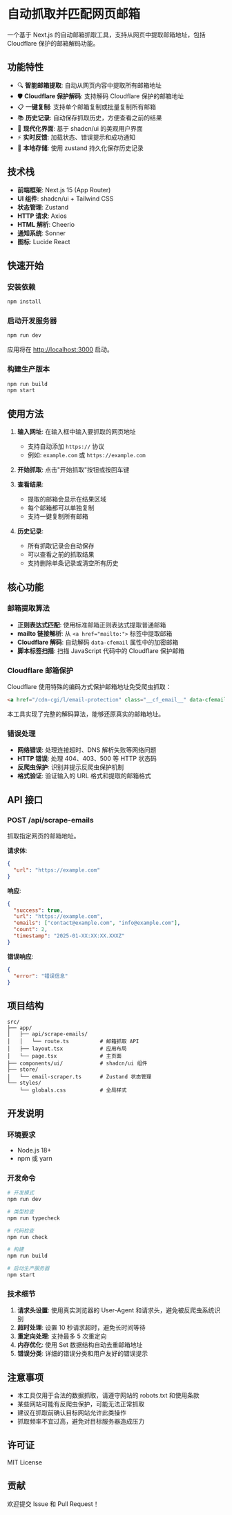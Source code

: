 # 自动抓取并匹配网页邮箱

一个基于 Next.js 的自动邮箱抓取工具，支持从网页中提取邮箱地址，包括 Cloudflare 保护的邮箱解码功能。

## 功能特性

- 🔍 **智能邮箱提取**: 自动从网页内容中提取所有邮箱地址
- 🛡️ **Cloudflare 保护解码**: 支持解码 Cloudflare 保护的邮箱地址
- 📋 **一键复制**: 支持单个邮箱复制或批量复制所有邮箱
- 📚 **历史记录**: 自动保存抓取历史，方便查看之前的结果
- 🎨 **现代化界面**: 基于 shadcn/ui 的美观用户界面
- ⚡ **实时反馈**: 加载状态、错误提示和成功通知
- 💾 **本地存储**: 使用 zustand 持久化保存历史记录

## 技术栈

- **前端框架**: Next.js 15 (App Router)
- **UI 组件**: shadcn/ui + Tailwind CSS
- **状态管理**: Zustand
- **HTTP 请求**: Axios
- **HTML 解析**: Cheerio
- **通知系统**: Sonner
- **图标**: Lucide React

## 快速开始

### 安装依赖

```bash
npm install
```

### 启动开发服务器

```bash
npm run dev
```

应用将在 [http://localhost:3000](http://localhost:3000) 启动。

### 构建生产版本

```bash
npm run build
npm start
```

## 使用方法

1. **输入网址**: 在输入框中输入要抓取的网页地址
   - 支持自动添加 `https://` 协议
   - 例如: `example.com` 或 `https://example.com`

2. **开始抓取**: 点击"开始抓取"按钮或按回车键

3. **查看结果**: 
   - 提取的邮箱会显示在结果区域
   - 每个邮箱都可以单独复制
   - 支持一键复制所有邮箱

4. **历史记录**: 
   - 所有抓取记录会自动保存
   - 可以查看之前的抓取结果
   - 支持删除单条记录或清空所有历史

## 核心功能

### 邮箱提取算法

- **正则表达式匹配**: 使用标准邮箱正则表达式提取普通邮箱
- **mailto 链接解析**: 从 `<a href="mailto:">` 标签中提取邮箱
- **Cloudflare 解码**: 自动解码 `data-cfemail` 属性中的加密邮箱
- **脚本标签扫描**: 扫描 JavaScript 代码中的 Cloudflare 保护邮箱

### Cloudflare 邮箱保护

Cloudflare 使用特殊的编码方式保护邮箱地址免受爬虫抓取：

```html
<a href="/cdn-cgi/l/email-protection" class="__cf_email__" data-cfemail="encoded_string">[email protected]</a>
```

本工具实现了完整的解码算法，能够还原真实的邮箱地址。

### 错误处理

- **网络错误**: 处理连接超时、DNS 解析失败等网络问题
- **HTTP 错误**: 处理 404、403、500 等 HTTP 状态码
- **反爬虫保护**: 识别并提示反爬虫保护机制
- **格式验证**: 验证输入的 URL 格式和提取的邮箱格式

## API 接口

### POST /api/scrape-emails

抓取指定网页的邮箱地址。

**请求体**:
```json
{
  "url": "https://example.com"
}
```

**响应**:
```json
{
  "success": true,
  "url": "https://example.com",
  "emails": ["contact@example.com", "info@example.com"],
  "count": 2,
  "timestamp": "2025-01-XX:XX:XX.XXXZ"
}
```

**错误响应**:
```json
{
  "error": "错误信息"
}
```

## 项目结构

```
src/
├── app/
│   ├── api/scrape-emails/
│   │   └── route.ts          # 邮箱抓取 API
│   ├── layout.tsx            # 应用布局
│   └── page.tsx              # 主页面
├── components/ui/            # shadcn/ui 组件
├── store/
│   └── email-scraper.ts      # Zustand 状态管理
└── styles/
    └── globals.css           # 全局样式
```

## 开发说明

### 环境要求

- Node.js 18+
- npm 或 yarn

### 开发命令

```bash
# 开发模式
npm run dev

# 类型检查
npm run typecheck

# 代码检查
npm run check

# 构建
npm run build

# 启动生产服务器
npm start
```

### 技术细节

1. **请求头设置**: 使用真实浏览器的 User-Agent 和请求头，避免被反爬虫系统识别
2. **超时处理**: 设置 10 秒请求超时，避免长时间等待
3. **重定向处理**: 支持最多 5 次重定向
4. **内存优化**: 使用 Set 数据结构自动去重邮箱地址
5. **错误分类**: 详细的错误分类和用户友好的错误提示

## 注意事项

- 本工具仅用于合法的数据抓取，请遵守网站的 robots.txt 和使用条款
- 某些网站可能有反爬虫保护，可能无法正常抓取
- 建议在抓取前确认目标网站允许此类操作
- 抓取频率不宜过高，避免对目标服务器造成压力

## 许可证

MIT License

## 贡献

欢迎提交 Issue 和 Pull Request！